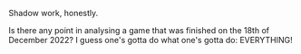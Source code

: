 Shadow work, honestly.

Is there any point in analysing a game that was finished on the 18th of December 2022? I guess one's gotta do what one's gotta do: EVERYTHING!
